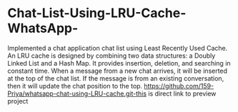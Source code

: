# Chat-List-Using-LRU-Cache-WhatsApp-

Implemented a chat application chat list using Least Recently Used Cache. An LRU cache is designed by combining two data structures: a Doubly Linked List and a Hash Map. It provides insertion, deletion, and searching in constant time. When a message from a new chat arrives, it will be inserted at the top of the chat list. If the message is from an existing conversation, then it will update the chat position to the top.
https://github.com/159-Priya/whatsapp-chat-using-LRU-cache.git-this is direct link to preview project
